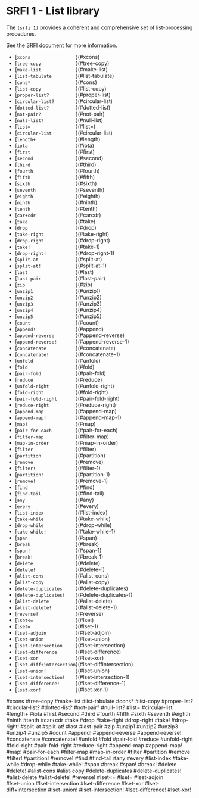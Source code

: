 # SRFI 1 - List library

The `(srfi 1)` provides a coherent and comprehensive set of list-processing procedures.

See the [SRFI document](http://srfi.schemers.org/srfi-1/srfi-1.html) for more information.

- [`xcons                 `}(#xcons)
- [`tree-copy             `}(#tree-copy)
- [`make-list             `}(#make-list)
- [`list-tabulate         `}(#list-tabulate)
- [`cons*                 `}(#cons)
- [`list-copy             `}(#list-copy)
- [`proper-list?          `}(#proper-list)
- [`circular-list?        `}(#circular-list)
- [`dotted-list?          `}(#dotted-list)
- [`not-pair?             `}(#not-pair)
- [`null-list?            `}(#null-list)
- [`list=                 `}(#list=)
- [`circular-list         `}(#circular-list)
- [`length+               `}(#length)
- [`iota                  `}(#iota)
- [`first                 `}(#first)
- [`second                `}(#second)
- [`third                 `}(#third)
- [`fourth                `}(#fourth)
- [`fifth                 `}(#fifth)
- [`sixth                 `}(#sixth)
- [`seventh               `}(#seventh)
- [`eighth                `}(#eighth)
- [`ninth                 `}(#ninth)
- [`tenth                 `}(#tenth)
- [`car+cdr               `}(#carcdr)
- [`take                  `}(#take)
- [`drop                  `}(#drop)
- [`take-right            `}(#take-right)
- [`drop-right            `}(#drop-right)
- [`take!                 `}(#take-1)
- [`drop-right!           `}(#drop-right-1)
- [`split-at              `}(#split-at)
- [`split-at!             `}(#split-at-1)
- [`last                  `}(#last)
- [`last-pair             `}(#last-pair)
- [`zip                   `}(#zip)
- [`unzip1                `}(#unzip1)
- [`unzip2                `}(#unzip2)
- [`unzip3                `}(#unzip3)
- [`unzip4                `}(#unzip4)
- [`unzip5                `}(#unzip5)
- [`count                 `}(#count)
- [`append!               `}(#append)
- [`append-reverse        `}(#append-reverse)
- [`append-reverse!       `}(#append-reverse-1)
- [`concatenate           `}(#concatenate)
- [`concatenate!          `}(#concatenate-1)
- [`unfold                `}(#unfold)
- [`fold                  `}(#fold)
- [`pair-fold             `}(#pair-fold)
- [`reduce                `}(#reduce)
- [`unfold-right          `}(#unfold-right)
- [`fold-right            `}(#fold-right)
- [`pair-fold-right       `}(#pair-fold-right)
- [`reduce-right          `}(#reduce-right)
- [`append-map            `}(#append-map)
- [`append-map!           `}(#append-map-1)
- [`map!                  `}(#map)
- [`pair-for-each         `}(#pair-for-each)
- [`filter-map            `}(#filter-map)
- [`map-in-order          `}(#map-in-order)
- [`filter                `}(#filter)
- [`partition             `}(#partition)
- [`remove                `}(#remove)
- [`filter!               `}(#filter-1)
- [`partition!            `}(#partition-1)
- [`remove!               `}(#remove-1)
- [`find                  `}(#find)
- [`find-tail             `}(#find-tail)
- [`any                   `}(#any)
- [`every                 `}(#every)
- [`list-index            `}(#list-index)
- [`take-while            `}(#take-while)
- [`drop-while            `}(#drop-while)
- [`take-while!           `}(#take-while-1)
- [`span                  `}(#span)
- [`break                 `}(#break)
- [`span!                 `}(#span-1)
- [`break!                `}(#break-1)
- [`delete                `}(#delete)
- [`delete!               `}(#delete-1)
- [`alist-cons            `}(#alist-cons)
- [`alist-copy            `}(#alist-copy)
- [`delete-duplicates     `}(#delete-duplicates)
- [`delete-duplicates!    `}(#delete-duplicates-1)
- [`alist-delete          `}(#alist-delete)
- [`alist-delete!         `}(#alist-delete-1)
- [`reverse!              `}(#reverse)
- [`lset<=                `}(#lset)
- [`lset=                 `}(#lset-1)
- [`lset-adjoin           `}(#lset-adjoin)
- [`lset-union            `}(#lset-union)
- [`lset-intersection     `}(#lset-intersection)
- [`lset-difference       `}(#lset-difference)
- [`lset-xor              `}(#lset-xor)
- [`lset-diff+intersection`}(#lset-diffintersection)
- [`lset-union!           `}(#lset-union)
- [`lset-intersection!    `}(#lset-intersection-1)
- [`lset-difference!      `}(#lset-difference-1)
- [`lset-xor!             `}(#lset-xor-1)

#xcons
#tree-copy
#make-list
#list-tabulate
#cons*
#list-copy 
#proper-list?
#circular-list?
#dotted-list?
#not-pair?
#null-list?
#list=
#circular-list
#length+
#iota
#first
#second
#third
#fourth
#fifth
#sixth
#seventh
#eighth
#ninth
#tenth
#car+cdr
#take
#drop
#take-right
#drop-right
#take!
#drop-right!
#split-at
#split-at!
#last
#last-pair
#zip
#unzip1
#unzip2
#unzip3
#unzip4
#unzip5
#count
#append!
#append-reverse
#append-reverse!
#concatenate
#concatenate!
#unfold
#fold
#pair-fold
#reduce
#unfold-right
#fold-right
#pair-fold-right
#reduce-right
#append-map
#append-map!
#map!
#pair-for-each
#filter-map
#map-in-order
#filter
#partition
#remove
#filter!
#partition!
#remove! 
#find
#find-tail
#any
#every
#list-index
#take-while
#drop-while
#take-while!
#span
#break
#span!
#break!
#delete
#delete!
#alist-cons
#alist-copy
#delete-duplicates
#delete-duplicates!
#alist-delete
#alist-delete!
#reverse! 
#lset<=
#lset=
#lset-adjoin  
#lset-union
#lset-intersection
#lset-difference
#lset-xor
#lset-diff+intersection
#lset-union!
#lset-intersection!
#lset-difference!
#lset-xor!

